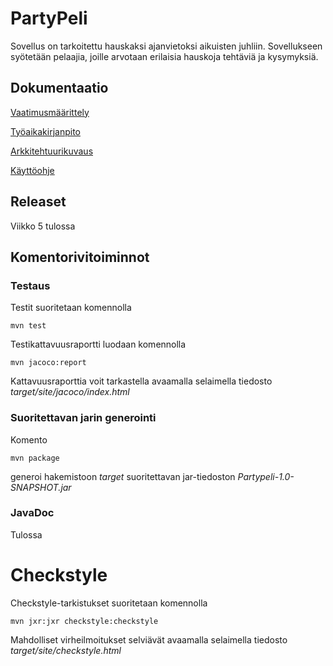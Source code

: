 # PartyPeli

Sovellus on tarkoitettu hauskaksi ajanvietoksi aikuisten juhliin. Sovellukseen syötetään pelaajia, joille arvotaan erilaisia hauskoja tehtäviä ja kysymyksiä.

## Dokumentaatio

[Vaatimusmäärittely](https://github.com/ihqminna/ot-harjoitustyo/blob/master/dokumentaatio/vaatimusmaarittely.md)

[Työaikakirjanpito](https://github.com/ihqminna/ot-harjoitustyo/blob/master/dokumentaatio/tyoaikakirjanpito.md)

[Arkkitehtuurikuvaus](https://github.com/ihqminna/PartyPeli/blob/master/dokumentaatio/arkkitehtuurikuvaus.md)

[Käyttöohje](https://github.com/ihqminna/PartyPeli/blob/master/dokumentaatio/kayttoohje.md)


## Releaset

Viikko 5 tulossa

## Komentorivitoiminnot

### Testaus

Testit suoritetaan komennolla

`mvn test`

Testikattavuusraportti luodaan komennolla

`mvn jacoco:report`

Kattavuusraporttia voit tarkastella avaamalla selaimella tiedosto *target/site/jacoco/index.html*

### Suoritettavan jarin generointi

Komento

`mvn package`

generoi hakemistoon *target* suoritettavan jar-tiedoston *Partypeli-1.0-SNAPSHOT.jar*

### JavaDoc

Tulossa

# Checkstyle

Checkstyle-tarkistukset suoritetaan komennolla

`mvn jxr:jxr checkstyle:checkstyle`

Mahdolliset virheilmoitukset selviävät avaamalla selaimella tiedosto *target/site/checkstyle.html*
